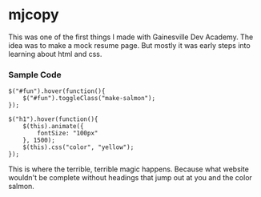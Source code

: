 # mjcopy

This was one of the first things I made with Gainesville Dev Academy. The idea was to make a mock resume page. But mostly it was early steps into learning about html and css.

### Sample Code

```
$("#fun").hover(function(){
    $("#fun").toggleClass("make-salmon");
});

$("h1").hover(function(){
    $(this).animate({
        fontSize: "100px"
    }, 1500);
    $(this).css("color", "yellow");
});
```

This is where the terrible, terrible magic happens. Because what website wouldn't be complete without headings that jump out at you and the color salmon.
